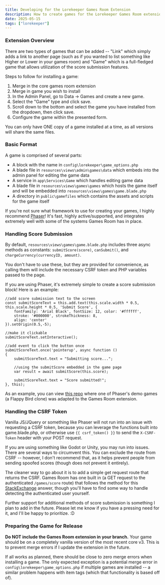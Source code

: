 ```yaml
---
title: Developing for the Lorekeeper Games Room Extension
description: How to create games for the Lorekeeper Games Room extension.
date: 2025-05-15
tags: ["lorekeeper"]
---
```


### Extension Overview

There are two types of games that can be added -- "Link" which simply adds a link to another page (such as if you wanted to list something like Higher or Lower in your games room) and "Game" which is a full-fledged game that allows utilization of the score submission features.

Steps to follow for installing a game:
1. Merge in the core games room extension
2. Merge in game you wish to install
3. In the Admin Panel, go to Data -> Games and create a new game.
4. Select the "Game" type and click save.
5. Scroll down to the bottom and select the game you have installed from the dropdown, then click save.
6. Configure the game within the presented form.

You can only have ONE copy of a game installed at a time, as all versions will share the same files.

### Basic Format

A game is comprised of several parts:

- A block with the name in `config\lorekeeper\game_options.php`
- A blade file in `resources\views\admin\games\data` which embeds into the admin panel for editing the game data
- A service in `app\Services\Game` which handles editing game data
- A blade file in `resources\views\games\games` which hosts the game itself and will be embedded into `resources\views\games\game.blade.php`
- A directory in `public\gamefiles` which contains the assets and scripts for the game itself

If you're not sure what framework to use for creating your games, I highly recommend [Phaser](https://phaser.io)! It's fast, highly active/supported, and integrates extremely well with some of the systems Games Room has in place.

### Handling Score Submission

By default, `resources\views\games\game.blade.php` includes three async methods as constants: `submitScore(score)`, `canSubmit()`, and `chargeCurrency(currencyID, amount)`.

You don't have to use these, but they are provided for convenience, as calling them will include the necessary CSRF token and PHP variables passed to the page.

If you are using Phaser, it's extremely simple to create a score submission block! Here is an example:

```
//add score submission text to the screen
const submitScoreText = this.add.text(this.scale.width * 0.5, this.scale.height * 0.5, 'Submit Score', {
    fontFamily: 'Arial Black', fontSize: 12, color: '#ffffff',
    stroke: '#000000', strokeThickness: 8,
    align: 'center'
}).setOrigin(0.5,-5);

//make it clickable
submitScoreText.setInteractive();

//add event to click the button once
submitScoreText.once('pointerup', async function ()
{
    submitScoreText.text = "Submitting score...";

    //using the submitScore embedded in the game page
    var result = await submitScore(this.score);

    submitScoreText.text = "Score submitted!";
}, this);
```

As an example, you can view [this repo](https://github.com/perappu/lorekeeper/tree/ext-dev/games/flappy) where one of Phaser's demo games (a Flappy Bird clone) was adapted to the Games Room extension.

### Handling the CSRF Token

Vanilla JS/JQuery or something like Phaser will not run into an issue with requesting a CSRF token, because you can leverage the functions built into game.blade.php, or otherwise use `{{ csrf_token() }}` to send the `X-CSRF-Token` header with your POST request.

If you are using something like Godot or Unity, you may run into issues. There are several ways to circumvent this. You can exclude the route from CSRF -- however, I don't recommend that, as it helps prevent people from sending spoofed scores (though does not prevent it entirely).

The cleaner way to go about it is to add a simple get request route that returns the CSRF. Games Room has one built in (a GET request to the authenticated `/games/score` route) that follows the method for this [StackExchange](https://gamedev.stackexchange.com/questions/202667/create-token-in-unity-to-send-post-request-to-laravel-controller) answer, though you'll have to find some way to handle detecting the authenticated user yourself.

Further support for additional methods of score submission is something I plan to add in the future. Please let me know if you have a pressing need for it, and I'll be happy to prioritize. :D

### Preparing the Game for Release

**Do NOT include the Games Room extension in your branch.** Your game should be on a completely vanilla version of the most recent core v3. This is to prevent merge errors if I update the extension in the future. 

If all works as planned, there should be close to zero merge errors when installing a game. The only expected exception is a potential merge error in `config\lorekeeper\game_options.php` if multiple games are installed -- a similar problem happens with item tags (which that functionality is based off of).